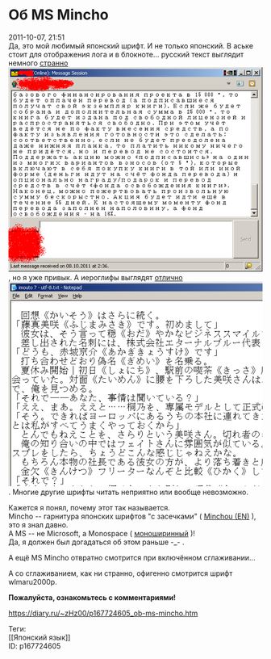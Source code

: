 Об MS Mincho
=============

   
 2011-10-07, 21:51   
  Да, это мой любимый японский шрифт. И не только японский. В аське стоит для отображения лога и в блокноте... русский текст выглядит немного  [странно](https://zHz00.diary.ru/p167724605.htm?index=1#linkmore167724605m1)      
  ![](pics/2cbab72824e8.png)    
   , но я уже привык. А иероглифы выглядят  [отлично](https://zHz00.diary.ru/p167724605.htm?index=2#linkmore167724605m2)      
  ![](pics/4ce708e2b078.png)    
   . Многие другие шрифты читать неприятно или вообще невозможно.   
   
 Кажется я понял, почему этот так называется.   
 Mincho -- гарнитура японских шрифтов "с засечками" (  [Minchou (EN)](https://en.wikipedia.org/wiki/Mincho)  ), это я знал давно.   
 А MS -- не Microsoft, а Monospace (  [моноширинный](https://ru.wikipedia.org/wiki/%D0%9C%D0%BE%D0%BD%D0%BE%D1%88%D0%B8%D1%80%D0%B8%D0%BD%D0%BD%D1%8B%D0%B9_%D1%88%D1%80%D0%B8%D1%84%D1%82)  )!   
 Да, я должен был догадаться об этом раньше -\_- .   
   
 А ещё MS Mincho отвратно смотрится при включённом сглаживании...   
   
  А со сглаживанием, как ни странно, офигенно смотрится шрифт wlmaru2000p.    
   
  **Пожалуйста, ознакомьтесь с комментариями!**    
    
 <https://diary.ru/~zHz00/p167724605_ob-ms-mincho.htm>   
   
 Теги:   
 [[Японский язык]]   
 ID: p167724605
